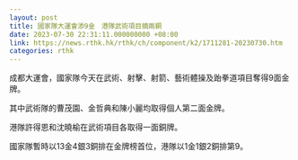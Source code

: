 ```yaml
---
layout: post
title: 國家隊大運會添9金　港隊武術項目摘兩銅
date: 2023-07-30 22:31:11.000000000 +08:00
link: https://news.rthk.hk/rthk/ch/component/k2/1711281-20230730.htm
categories: rthk
---
```


成都大運會，國家隊今天在武術、射擊、射箭、藝術體操及跆拳道項目奪得9面金牌。

其中武術隊的曹茂園、金哲典和陳小麗均取得個人第二面金牌。

港隊許得恩和沈曉榆在武術項目各取得一面銅牌。

國家隊暫時以13金4銀3銅排在金牌榜首位，港隊以1金1銀2銅排第9。
